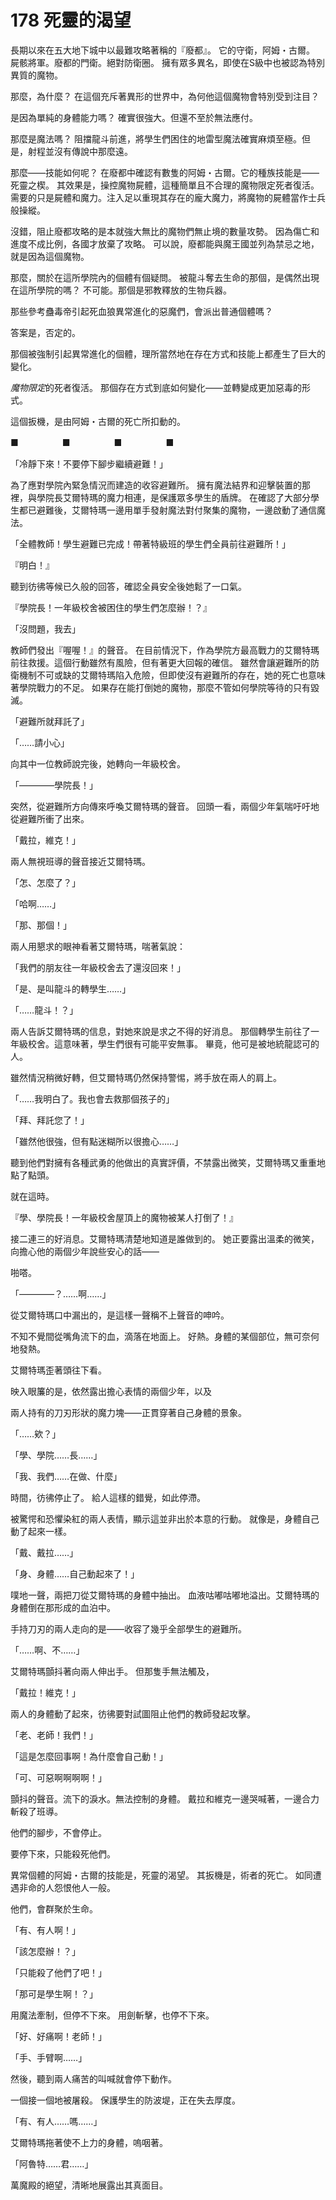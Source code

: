 # 178 死靈的渴望

長期以來在五大地下城中以最難攻略著稱的『廢都』。
它的守衛，阿姆・古爾。
屍骸將軍。廢都的門衛。絕對防衛圈。
擁有眾多異名，即使在S級中也被認為特別異質的魔物。

那麼，為什麼？
在這個充斥著異形的世界中，為何他這個魔物會特別受到注目？

是因為單純的身體能力嗎？
確實很強大。但還不至於無法應付。

那麼是魔法嗎？
阻擋龍斗前進，將學生們困住的地雷型魔法確實麻煩至極。但是，射程並沒有傳說中那麼遠。

那麼——技能如何呢？
在廢都中確認有數隻的阿姆・古爾。它的種族技能是——死靈之楔。
其效果是，操控魔物屍體，這種簡單且不合理的魔物限定死者復活。
需要的只是屍體和魔力。注入足以重現其存在的龐大魔力，將魔物的屍體當作士兵般操縱。

沒錯，阻止廢都攻略的是本就強大無比的魔物們無止境的數量攻勢。
因為傷亡和進度不成比例，各國才放棄了攻略。
可以說，廢都能與魔王國並列為禁忌之地，就是因為這個魔物。

那麼，關於在這所學院內的個體有個疑問。
被龍斗奪去生命的那個，是偶然出現在這所學院的嗎？
不可能。那個是邪教釋放的生物兵器。

那些參考蠱毒帝引起死血狼異常進化的惡魔們，會派出普通個體嗎？

答案是，否定的。

那個被強制引起異常進化的個體，理所當然地在存在方式和技能上都產生了巨大的變化。

*魔物限定*的死者復活。
那個存在方式到底如何變化——並轉變成更加惡毒的形式。

這個扳機，是由阿姆・古爾的死亡所扣動的。

■　　　　　■　　　　　■　　　　　■

「冷靜下來！不要停下腳步繼續避難！」

為了應對學院內緊急情況而建造的收容避難所。
擁有魔法結界和迎擊裝置的那裡，與學院長艾爾特瑪的魔力相連，是保護眾多學生的盾牌。
在確認了大部分學生都已避難後，艾爾特瑪一邊用單手發射魔法對付聚集的魔物，一邊啟動了通信魔法。

「全體教師！學生避難已完成！帶著特級班的學生們全員前往避難所！」

『明白！』

聽到彷彿等候已久般的回答，確認全員安全後她鬆了一口氣。

『學院長！一年級校舍被困住的學生們怎麼辦！？』

「沒問題，我去」

教師們發出『喔喔！』的聲音。
在目前情況下，作為學院方最高戰力的艾爾特瑪前往救援。這個行動雖然有風險，但有著更大回報的確信。
雖然會讓避難所的防衛機制不可或缺的艾爾特瑪陷入危險，但即使沒有避難所的存在，她的死亡也意味著學院戰力的不足。
如果存在能打倒她的魔物，那麼不管如何學院等待的只有毀滅。

「避難所就拜託了」

「……請小心」

向其中一位教師說完後，她轉向一年級校舍。

「————學院長！」

突然，從避難所方向傳來呼喚艾爾特瑪的聲音。
回頭一看，兩個少年氣喘吁吁地從避難所衝了出來。

「戴拉，維克！」

兩人無視班導的聲音接近艾爾特瑪。

「怎、怎麼了？」

「哈啊……」

「那、那個！」

兩人用懇求的眼神看著艾爾特瑪，喘著氣說：

「我們的朋友往一年級校舍去了還沒回來！」

「是、是叫龍斗的轉學生……」

「……龍斗！？」

兩人告訴艾爾特瑪的信息，對她來說是求之不得的好消息。
那個轉學生前往了一年級校舍。這意味著，學生們很有可能平安無事。
畢竟，他可是被地統龍認可的人。

雖然情況稍微好轉，但艾爾特瑪仍然保持警惕，將手放在兩人的肩上。

「……我明白了。我也會去救那個孩子的」

「拜、拜託您了！」

「雖然他很強，但有點迷糊所以很擔心……」

聽到他們對擁有各種武勇的他做出的真實評價，不禁露出微笑，艾爾特瑪又重重地點了點頭。

就在這時。

『學、學院長！一年級校舍屋頂上的魔物被某人打倒了！』

接二連三的好消息。艾爾特瑪清楚地知道是誰做到的。
她正要露出溫柔的微笑，向擔心他的兩個少年說些安心的話——

啪嗒。

「————？……啊……」

從艾爾特瑪口中漏出的，是這樣一聲稱不上聲音的呻吟。

不知不覺間從嘴角流下的血，滴落在地面上。
好熱。身體的某個部位，無可奈何地發熱。

艾爾特瑪歪著頭往下看。

映入眼簾的是，依然露出擔心表情的兩個少年，以及

兩人持有的刀刃形狀的魔力塊——正貫穿著自己身體的景象。

「……欸？」

「學、學院……長……」

「我、我們……在做、什麼」

時間，彷彿停止了。
給人這樣的錯覺，如此停滯。

被驚愕和恐懼染紅的兩人表情，顯示這並非出於本意的行動。
就像是，身體自己動了起來一樣。

「戴、戴拉……」

「身、身體……自己動起來了！」

噗地一聲，兩把刀從艾爾特瑪的身體中抽出。
血液咕嘟咕嘟地溢出。艾爾特瑪的身體倒在那形成的血泊中。

手持刀刃的兩人走向的是——收容了幾乎全部學生的避難所。

「……啊、不……」

艾爾特瑪顫抖著向兩人伸出手。
但那隻手無法觸及，

「戴拉！維克！」

兩人的身體動了起來，彷彿要對試圖阻止他們的教師發起攻擊。

「老、老師！我們！」

「這是怎麼回事啊！為什麼會自己動！」

「可、可惡啊啊啊啊！」

顫抖的聲音。流下的淚水。無法控制的身體。
戴拉和維克一邊哭喊著，一邊合力斬殺了班導。

他們的腳步，不會停止。

要停下來，只能殺死他們。

異常個體的阿姆・古爾的技能是，死靈的渴望。
其扳機是，術者的死亡。
如同遭遇非命的人怨恨他人一般。

他們，會群聚於生命。

「有、有人啊！」

「該怎麼辦！？」

「只能殺了他們了吧！」

「那可是學生啊！？」

用魔法牽制，但停不下來。
用劍斬擊，也停不下來。

「好、好痛啊！老師！」

「手、手臂啊……」

然後，聽到兩人痛苦的叫喊就會停下動作。

一個接一個地被屠殺。
保護學生的防波堤，正在失去厚度。

「有、有人……嗎……」

艾爾特瑪拖著使不上力的身體，嗚咽著。

「阿魯特……君……」

萬魔殿的絕望，清晰地展露出其真面目。